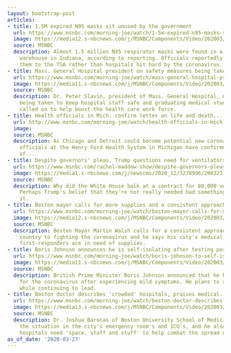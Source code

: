 ```yaml
---
layout: bootstrap-post
articles:
- title: 1.5M expired N95 masks sit unused by the government
  url: https://www.msnbc.com/morning-joe/watch/1-5m-expired-n95-masks-sit-unused-by-the-government-81279557872
  image: https://media12.s-nbcnews.com/j/MSNBC/Components/Video/202003/n_mj_masks_200327_1920x1080.nbcnews-fp-1200-630.jpg
  source: MSNBC
  description: Almost 1.5 million N95 respirator masks were found in a U.S. government
    warehouse in Indiana, according to reporting. Officials reportedly plan to give
    them to the TSA rather than hospitals hit hard by the coronavirus.
- title: Mass. General Hospital president on safety measures being taken
  url: https://www.msnbc.com/morning-joe/watch/mass-general-hospital-president-on-safety-measures-being-taken-81279045694
  image: https://media11.s-nbcnews.com/j/MSNBC/Components/Video/202003/n_mj_slavin_200327_1920x1080.nbcnews-fp-1200-630.jpg
  source: MSNBC
  description: Dr. Peter Slavin, president of Mass. General Hospital, discusses measures
    being taken to keep hospital staff safe and graduating medical students being
    called on to help boost the health care work force.
- title: Health officials in Mich. confirm letter on life and death...
  url: http://www.msnbc.com/morning-joe/watch/health-officials-in-mich-confirm-letter-on-life-and-death-protocols-81275973971
  image: 
  source: MSNBC
  description: As Chicago and Detroit could become potential new coronavirus hot spots,
    officials at the Henry Ford Health System in Michigan have confirmed the accuracy
    of...
- title: Despite governors' pleas, Trump questions need for ventilators
  url: https://www.msnbc.com/rachel-maddow-show/despite-governors-pleas-trump-questions-need-ventilators-n1170201
  image: https://media1.s-nbcnews.com/j/newscms/2020_12/3278996/200321-donald-trump-1308_3ca2d1b1e832e0648f8872bb4eab9a43.nbcnews-fp-1200-630.jpg
  source: MSNBC
  description: Why did the White House balk at a contract for 80,000 ventilators?
    Perhaps Trump's belief that they're not really needed had something to do with
    it.
- title: Boston mayor calls for more supplies and a consistent approach
  url: https://www.msnbc.com/morning-joe/watch/boston-mayor-calls-for-more-supplies-and-a-consistent-approach-81276997778
  image: https://media12.s-nbcnews.com/j/MSNBC/Components/Video/202003/n_mj_walsh_200327_1920x1080.nbcnews-fp-1200-630.jpg
  source: MSNBC
  description: Boston Mayor Martin Walsh calls for a consistent approach across the
    country to fighting the coronavirus and he says his city's medical workers and
    first-responders are in need of supplies.
- title: Boris Johnson announces he is self-isolating after testing positive for coronavirus
  url: https://www.msnbc.com/morning-joe/watch/boris-johnson-to-self-isolate-after-testing-positive-for-coronavirus-81275461957
  image: https://media11.s-nbcnews.com/j/MSNBC/Components/Video/202003/n_mj_brk_boris_coronavirus_200327_1920x1080.nbcnews-fp-1200-630.jpg
  source: MSNBC
  description: British Prime Minister Boris Johnson announced that he has tested positive
    for the coronavirus after experiencing mild symptoms. He plans to self-isolate
    while continuing to lead.
- title: Boston doctor describes 'crowded' hospitals, praises medical...
  url: https://www.msnbc.com/morning-joe/watch/boston-doctor-describes-crowded-hospitals-praises-medical-staff-81274949866
  image: https://media13.s-nbcnews.com/j/MSNBC/Components/Video/202003/n_mj_joshua_200327_1920x1080.nbcnews-fp-1200-630.jpg
  source: MSNBC
  description: Dr. Joshua Barocas of Boston University School of Medicine explains
    the situation in the city's emergency room's and ICU's, and he also says the city's
    hospitals need 'space, staff and stuff' to help combat the spread of the coronavirus.
as_of_date: '2020-03-27'
---
```


